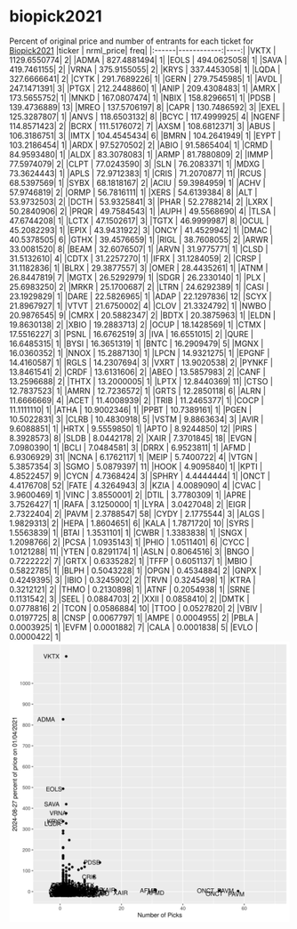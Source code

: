 # biopick2021
Percent of original price and number of entrants for each ticket for [Biopick2021](https://twitter.com/hashtag/Biopick2021)
|ticker |   nrml_price| freq|
|:------|------------:|----:|
|VKTX   | 1129.6550774|    2|
|ADMA   |  827.4881494|    1|
|EOLS   |  494.0625058|    1|
|SAVA   |  419.7461155|    2|
|VRNA   |  375.9155055|    2|
|KRYS   |  337.4453058|    1|
|LQDA   |  327.6666641|    2|
|CYTK   |  291.7689226|    1|
|GERN   |  279.7545985|    1|
|AVDL   |  247.1471391|    3|
|PTGX   |  212.2448860|    1|
|ANIP   |  209.4308483|    1|
|AMRX   |  173.5655752|    1|
|MNKD   |  167.0807474|    1|
|NBIX   |  158.8296651|    1|
|PDSB   |  139.4736889|   13|
|MREO   |  137.5706197|    8|
|CAPR   |  130.7486592|    3|
|EXEL   |  125.3287807|    1|
|ANVS   |  118.6503132|    8|
|BCYC   |  117.4999925|    4|
|NGENF  |  114.8571423|    2|
|BCRX   |  111.5176072|    7|
|AXSM   |  108.6812371|    3|
|ABUS   |  106.3186751|    3|
|IMTX   |  104.4545434|    6|
|BMRN   |  104.2641949|    1|
|EYPT   |  103.2186454|    1|
|ARDX   |   97.5270502|    2|
|ABIO   |   91.5865404|    1|
|CRMD   |   84.9593480|    1|
|ALDX   |   83.3078083|    1|
|ARMP   |   81.7880809|    2|
|IMMP   |   77.5974079|    2|
|CLPT   |   77.0243590|    3|
|SLN    |   76.2083371|    1|
|MDXG   |   73.3624443|    1|
|APLS   |   72.9712383|    1|
|CRIS   |   71.2070877|   11|
|RCUS   |   68.5397569|    1|
|SYBX   |   68.1818167|    2|
|ACIU   |   59.3984959|    1|
|ACHV   |   57.9746819|    2|
|ORMP   |   56.7816111|    1|
|XERS   |   54.6139384|    8|
|ALT    |   53.9732503|    2|
|DCTH   |   53.9325841|    3|
|PHAR   |   52.2788214|    2|
|LXRX   |   50.2840906|    2|
|PRQR   |   49.7584543|    1|
|AUPH   |   49.5568690|    4|
|TLSA   |   47.6744208|    1|
|LCTX   |   47.1502617|    3|
|TGTX   |   46.9999987|    8|
|OCUL   |   45.2082293|    1|
|EPIX   |   43.9431922|    3|
|ONCY   |   41.4529942|    1|
|DMAC   |   40.5378505|    6|
|GTHX   |   39.4576659|    1|
|RIGL   |   38.7608055|    2|
|ARWR   |   33.0081520|    8|
|BEAM   |   32.6076507|    1|
|ARVN   |   31.9775771|    1|
|CLSD   |   31.5132610|    4|
|CDTX   |   31.2257270|    1|
|IFRX   |   31.1284059|    2|
|CRSP   |   31.1182836|    1|
|BLRX   |   29.3877557|    3|
|OMER   |   28.4435261|    1|
|ATNM   |   26.8447819|    7|
|MGTX   |   26.5292979|    1|
|SDGR   |   26.2330140|    1|
|PLX    |   25.6983250|    2|
|MRKR   |   25.1700687|    2|
|LTRN   |   24.6292389|    1|
|CASI   |   23.1929829|    1|
|DARE   |   22.5826965|    1|
|ADAP   |   22.1297836|   12|
|SCYX   |   21.8967927|    1|
|VTVT   |   21.6750002|    4|
|CLOV   |   21.3324792|    1|
|NWBO   |   20.9876545|    9|
|CMRX   |   20.5882347|    2|
|BDTX   |   20.3875963|    1|
|ELDN   |   19.8630138|    2|
|XBIO   |   19.2883713|    2|
|OCUP   |   18.1428569|    1|
|CTMX   |   17.5516227|    3|
|PSNL   |   16.6762519|    3|
|IVA    |   16.6551015|    2|
|QURE   |   16.6485315|    1|
|BYSI   |   16.3651319|    1|
|BNTC   |   16.2909479|    5|
|MGNX   |   16.0360352|    1|
|NNOX   |   15.2887130|    1|
|LPCN   |   14.9321275|    1|
|EPGNF  |   14.4160587|    1|
|RGLS   |   14.2307694|    3|
|VXRT   |   13.9020538|    2|
|PYNKF  |   13.8461541|    2|
|CRDF   |   13.6131606|    2|
|ABEO   |   13.5857983|    2|
|CANF   |   13.2596688|    2|
|THTX   |   13.2000005|    1|
|LPTX   |   12.8440369|   11|
|CTSO   |   12.7837523|    1|
|AMRN   |   12.7236572|    1|
|GRTS   |   12.2850118|    6|
|ALRN   |   11.6666669|    4|
|ACET   |   11.4008939|    2|
|TRIB   |   11.2465377|    1|
|COCP   |   11.1111110|    1|
|ATHA   |   10.9002346|    1|
|PPBT   |   10.7389161|    1|
|PGEN   |   10.5022831|    3|
|CLRB   |   10.4830918|    5|
|VSTM   |    9.8863634|    3|
|AVIR   |    9.6088851|    1|
|HRTX   |    9.5559850|    1|
|APTO   |    8.9244850|   12|
|PIRS   |    8.3928573|    8|
|SLDB   |    8.0442178|    2|
|XAIR   |    7.3701845|   18|
|EVGN   |    7.0980390|    1|
|BCLI   |    7.0484581|    3|
|DRRX   |    6.9523811|    1|
|AFMD   |    6.9306929|   31|
|NCNA   |    6.1762117|    1|
|MEIP   |    5.7400722|    4|
|VTGN   |    5.3857354|    3|
|SGMO   |    5.0879397|   11|
|HOOK   |    4.9095840|    1|
|KPTI   |    4.8522457|    9|
|CYCN   |    4.7368424|    3|
|SPHRY  |    4.4444444|    1|
|ONCT   |    4.4176708|   52|
|FATE   |    4.3264943|    3|
|KZIA   |    4.0089090|    4|
|CVAC   |    3.9600469|    1|
|VINC   |    3.8550001|    2|
|DTIL   |    3.7780309|    1|
|APRE   |    3.7526427|    1|
|RAFA   |    3.1250000|    1|
|LYRA   |    3.0427048|    2|
|EIGR   |    2.7322404|    2|
|PAVM   |    2.3788547|   58|
|CYDY   |    2.1775544|    3|
|ALGS   |    1.9829313|    2|
|HEPA   |    1.8604651|    6|
|KALA   |    1.7871720|   10|
|SYRS   |    1.5563839|    1|
|BTAI   |    1.3531101|    1|
|CWBR   |    1.3383838|    1|
|SNGX   |    1.2098766|    2|
|PCSA   |    1.0935143|    1|
|PHIO   |    1.0511401|    6|
|CYCC   |    1.0121288|   11|
|YTEN   |    0.8291174|    1|
|ASLN   |    0.8064516|    3|
|BNGO   |    0.7222222|    7|
|GRTX   |    0.6335282|    1|
|TFFP   |    0.6051137|    1|
|MBIO   |    0.5822785|    1|
|BLPH   |    0.5043228|    1|
|OPGN   |    0.4534884|    2|
|GNPX   |    0.4249395|    3|
|IBIO   |    0.3245902|    2|
|TRVN   |    0.3245498|    1|
|KTRA   |    0.3212121|    2|
|THMO   |    0.2130898|    1|
|ATNF   |    0.2054938|    1|
|SRNE   |    0.1131542|    3|
|SEEL   |    0.0884703|    2|
|XXII   |    0.0858410|    2|
|DMTK   |    0.0778816|    2|
|TCON   |    0.0586884|   10|
|TTOO   |    0.0527820|    2|
|VBIV   |    0.0197725|    8|
|CNSP   |    0.0067797|    1|
|AMPE   |    0.0004955|    2|
|PBLA   |    0.0003925|    1|
|EVFM   |    0.0001882|    7|
|CALA   |    0.0001838|    5|
|EVLO   |    0.0000422|    1|
![retvspicks](biopicks.png?raw=true)
